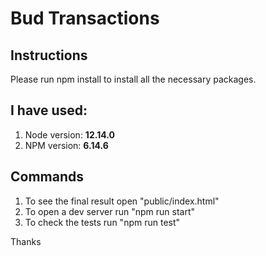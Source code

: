 # Bud Transactions

## Instructions

Please run npm install to install all the necessary packages.

## I have used: 
1. Node version: **12.14.0**
2. NPM version: **6.14.6**

## Commands
1. To see the final result open  "public/index.html"
2. To open a dev server run "npm run start"
3. To check the tests run "npm run test"

Thanks